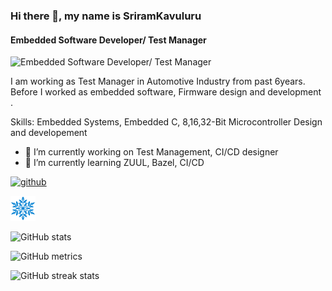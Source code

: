 ### Hi there 👋, my name is SriramKavuluru
#### Embedded Software Developer/ Test Manager
![Embedded Software Developer/ Test Manager](https://arturssmirnovs.github.io/github-profile-readme-generator/images)

I am working as Test Manager in Automotive Industry from past 6years.
Before I worked as embedded software, Firmware design and development .

Skills: Embedded Systems, Embedded C, 8,16,32-Bit Microcontroller Design and developement

- 🔭 I’m currently working on Test Management, CI/CD designer 
- 🌱 I’m currently learning ZUUL, Bazel,  CI/CD 


[<img src='https://cdn.jsdelivr.net/npm/simple-icons@3.0.1/icons/github.svg' alt='github' height='40'>](https://github.com/Sriram.Kavuluru)  

<a href='https://archiveprogram.github.com/'><img src='https://raw.githubusercontent.com/acervenky/animated-github-badges/master/assets/acbadge.gif' width='40' height='40'></a> 

![GitHub stats](https://github-readme-stats.vercel.app/api?username=Sriram.Kavuluru&show_icons=true)  

![GitHub metrics](https://metrics.lecoq.io/Sriram.Kavuluru)  

![GitHub streak stats](https://streak-stats.demolab.com/?user=Sriram.Kavuluru)  

